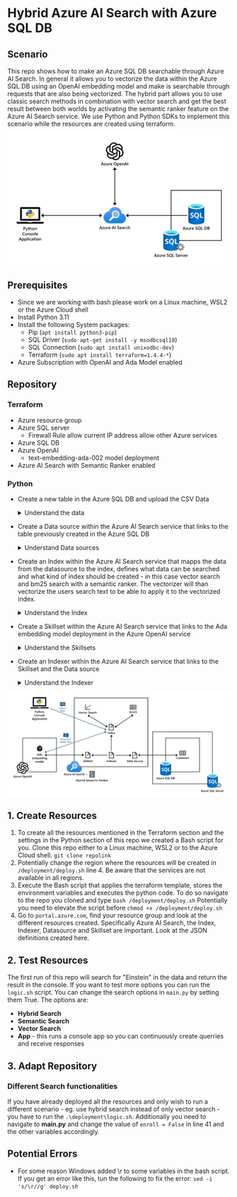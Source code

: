 # Hybrid Azure AI Search with Azure SQL DB

## Scenario
This repo shows how to make an Azure SQL DB searchable through Azure AI Search. In general it allows you to vectorize the data within the Azure SQL DB using an OpenAI embedding model and make is searchable through requests that are also being vectorized. The hybrid part allows you to use classic search methods in combination with vector search and get the best result between both worlds by activating the semantic ranker feature on the Azure AI Search service.
We use Python and Python SDKs to implement this scenario while the resources are created using terraform.

![High Level Architecture of the Scenario showing Azure AI Search in the middle connected to Azure SQL DB, Azure OpenAI and the Python app.](/data/Architecture.png)

## Prerequisites 
- Since we are working with bash please work on a Linux machine, WSL2 or the Azure Cloud shell
- Install Python
    3.11
- Install the following System packages:
    - Pip (`apt install python3-pip`)
    - SQL Driver (`sudo apt-get install -y msodbcsql18`)
    - SQL Connection (`sudo apt install unixodbc-dev`)
    - Terraform (`sudo apt install terraform=1.4.4-*`)
- Azure Subscription with OpenAI and Ada Model enabled

## Repository

### Terraform
- Azure resource group
- Azure SQL server
    - Firewall Rule
        allow current IP address
        allow other Azure services
- Azure SQL DB
- Azure OpenAI
    - text-embedding-ada-002 model deployment
- Azure AI Search with Semantic Ranker enabled

### Python
- Create a new table in the Azure SQL DB and upload the CSV Data
    <details>
    <summary>
        Understand the data
    </summary>
    We are using the list of all nobelprize winners since 1901 containing the year they received the price, the discipline they work in, their name and a description of why they won the price.

    | year  | discipline | winner | description |
    | ----- | ---------- | ------ | ----------- | 
    | 1901  | chemistry  | Jacobus van Hoff | in recognition of the extraordinary services he has rendered by the discovery of the laws of chemical dynamics and osmotic pressure in solutions |
    | 1901  | literature | Sully Prudhomme | in special recognition of his poetic composition, which gives evidence of lofty idealism, artistic perfection and a rare combination of the qualities of both heart and intellect |

    </details>
- Create a Data source within the Azure AI Search service that links to the table previously created in the Azure SQL DB
    <details>
    <summary>
        Understand Data sources
    </summary>
        The Data sources that can be defined in the Azure AI Search service provide connection information for on demand or scheduled data refresh of a target index, pulling data from supported Azure data sources.
     
     ```json
    {
        "name": "nobelprizewinners-azuresqlcon", #Name of the data source
        "description": null, #Anything you want, or nothing at all
        "type": "azuresql", #Must be a supported data source
        "subtype": null,
        "credentials": { #Connection string for your data source
            "connectionString": "..."
        },
        "container": {
            "name": "[nobelprizewinners]", #Name of the table, view, collection, or blob container you wish to index
            "query": null
        },
        "dataChangeDetectionPolicy": null,
        "dataDeletionDetectionPolicy": null,
        "encryptionKey": null,
        "identity": null
    }
    ```


    </details>
- Create an Index within the Azure AI Search service that mapps the data from the datasource to the index, defines what data can be searched and what kind of index should be created - in this case vector search and bm25 search with a semantic ranker. The vectorizer will than vectorize the users search text to be able to apply it to the vectorized index.
    <details>
    <summary>
        Understand the Index
    </summary>
        The index itself is the searchable content in the search engine. The schema as you see below determines which fields are being created within the index and what properties these fields have. In addition we define the capabilities of the search engine and how it handles search requests. Precisely we define which algorithms to use for general search and vector search. 

     ```json
    {  
        "name": "aiindex", #Name of the index
        "fields": [ #Fields to be created in the index that will be filled by the data from the DB
            {  
                "name": "db_table_description", #Name of the field, in our scenario only the description is being vectorized and is searchable
                "type": "SearchFieldDataType.String", #Type of the field being indexed
                "searchable": true (default where applicable) | false (only Edm.String and Collection(Edm.String) fields can be searchable),  
                "filterable": true (default) | false,  
                "sortable": true (default where applicable) | false (Collection(Edm.String) fields cannot be sortable),  
                "facetable": true (default where applicable) | false (Edm.GeographyPoint fields cannot be facetable),
            },
            {
                "name": "chunk", #Needed to write the chunks into as defined and created in the Skillset.
                "type": "Edm.String",
                "searchable": true,
                "retrievable": true,
                "stored": true
            },
            {
                "name": "vector", #Needed to write the vector received from OpenAI into as defined in the Skillset
                "type": "Collection(Edm.Single)",
                "dimensions": 1536, #Each dimension of the vector captures different aspects of a word's meaning or usage. 1536 is the standard for the model we are using.
                "vectorSearchProfile": "hnsw-profile",
                "searchable": true,
                "retrievable": true
            }
        ],
        "vectorizers": [ #This is the definition of the vectorizer that will be used to transform the data into a vector
            {
                "name": "openai-ada", #Name of the vectorizer
                "kind": "azureOpenAI", #Value of predefinded kinds - in this case we will be working with an Azure OpenAI model
                "azureOpenAIParameters": {
                    "resourceUri": "https://region.openai.azure.com/", #address of the OpenAI Service that will be used for vectorization of the users request
                    "deploymentId": "adadeployment", #Name you gave the text embedding model deployment
                    "apiKey": "xxx", #Key of your Azure OpenAI Service
                }
            }
        ],
        "vectorSearch": { #Configure the algorithms that can be applied during search, in this case to find similar vectors for the best search result
            "algorithms": [
                {
                    "name": "hnsw-config",
                    "kind": "hnsw", #performs an approximate nearest neighbor (ANN) search
                    "hnswParameters": {
                        "metric": "cosine",
                        "m": 4,
                        "efConstruction": 400,
                        "efSearch": 500
                    },
                    "exhaustiveKnnParameters": null
                },
                {
                    "name": "exhaustiveknn-config",
                    "kind": "exhaustiveKnn", #performs a brute-force search that scans the entire vector space
                    "hnswParameters": null,
                    "exhaustiveKnnParameters": {
                        "metric": "cosine"
                    }
                }
            ],
        },
        "profiles": [ #Connect the algorithm configuration with the vectorizer definition
            {
                "name": "hnsw-profile", #Name of the profile
                "algorithm": "hnsw-config", #There are two algorithms in Azure AI Search for vector search: KNN and HNSW, see below for more details,
                "vectorizer": "openai-ada" #Name of the vectorizer you chose
            },
            {
                "name": "knn-profile",
                "algorithm": "exhaustiveknn-config",
                "vectorizer": "openai-ada"
            }
        ],
        "similarity": { #This is the definition for full text search queries
            "@odata.type": "#Microsoft.Azure.Search.BM25Similarity", #B25 is a relevance scoring algorithm ranking the different response options
            "k1": null,
            "b": null
        },
        "semantic": { #Configures semantic reranking in full text and hybrid search
            "defaultConfiguration": null,
            "configurations": [
                {
                    "name": "aiindex-semantic",
                    "prioritizedFields": {
                        "titleField": null,
                        "prioritizedContentFields": [
                            {
                                "fieldName": "chunk"
                            }
                        ],
                        "prioritizedKeywordsFields": []
                    }
                }
            ]
        }
    }        
     ```
    </details>
- Create a Skillset within the Azure AI Search service that links to the Ada embedding model deployment in the Azure OpenAI service
    <details>
    <summary>
        Understand the Skillsets
    </summary>
    A Skillset defines operations that generate textual content and structure from documents and than matches them to the fields in the Index

    ```json
    {
        "skills": [
            {
                "@odata.type": "#Microsoft.Skills.Text.SplitSkill", #breaks text into chunks of text
                "name": "#1", #Name of the Skill
                "context": "/document", #Scope of the operation, which could be once per document or once for each item in a collection
                "defaultLanguageCode": "en",
                "textSplitMode": "pages", #Split either by pages or sentences. Pages have a configurable maximum length.
                "maximumPageLength": 300, #Our maximum length of a page is 300 characters
                "pageOverlapLength": 20,
                "maximumPagesToTake": 0,
                "inputs": [ #the text to split into subsctrings
                    {
                        "name": "text",
                        "source": "/document/Description" #source position
                    }
                ],
                "outputs": [ #an array of the extracted substrings
                    {
                        "name": "textItems",
                        "targetName": "pages" #target position which will be used by the next skill in this scenario
                    }
                ]
            },
            {
                "@odata.type": "#Microsoft.Skills.Text.AzureOpenAIEmbeddingSkill", #Connects to your Azure OpenAI embedding model to generate vectors
                "name": "#2",
                "context": "/document/pages/*", #Scope of the operation, which could be once per document or once for each item in a collection
                "resourceUri": "https://region.openai.azure.com", #Endpoint of the OpenAI Service
                "apiKey": "xxx",
                "deploymentId": "adadeployment",
                "inputs": [
                    {
                        "name": "text",
                        "source": "/document/pages/*", #source position - notice this is where the chunks were previously written to
                    }
                ],
                "outputs": [
                    {
                        "name": "ebedding", #vectorized embedding for the input text
                        "targetName": "vector" #name of the field in the Index
                    }
                ]
            }
        ],
        "indexProjections": { #this allows you to match the enriched information to potentially multiple indexes
            "selectors": [
                {
                    "targetIndexName": "aiindex", #in our case we are only interested in one target index
                    "parentKeyFieldName": "db_table_id", #the name of the field in the target index that contains the value of the key for the parent document
                    "sourceContext": "/document/pages/*",
                    "mappings": [ #map the enriched data to the fields in the search Index
                        {
                            "name": "chunk",
                            "source": "/document/pages/*",
                        },
                        {
                            "name": "vector",
                            "source": "/document/pages/*/vector",
                        },
                        {
                            "name": "db_table_description",
                            "source": "/document/Description",
                        }
                    ]
                }
            ]
        }
    }
    ```

    </details>
- Create an Indexer within the Azure AI Search service that links to the Skillset and the Data source
    <details>
    <summary>
        Understand the Indexer
    </summary>
    The Indexer brings the previously explained Index, Data source and Skillset together. Running this Indexer, whether automatically on a data refresh schedule or on demand, will create the Index. In this case the Index is the destination and the Data source is the origin which will be enriched by the Skillset.

    ```json
    {
        "name": "aiindex-indexer",
        "description": "something",
        "dataSourceName": "nobelprizewinners-azuresqlcon", #reference the Data source where the origin data is defined
        "skillsetName": "aiindex-skillset", #reference the Skillset where extra processing of content en route to an index is configured
        "targetIndexName": "aiindex", #reference the Index into which the results should be written
        "disabled": false,
        "schedule": null,
    }
    ```
<!-- 
    </details>
    <details>
    <summary>
        Understand the vector search
    </summary>

    </details>
    <details>
    <summary>
        Understand the bm25
    </summary>

    </details>
    <details>
    <summary>
        Understand the semantic ranker
    </summary>

    </details>
    <details>
    <summary>
        Understand the Ada embedding model
    </summary>

    </details> -->

![More detailed Architecture of the Scenario showing Azure AI Search in the middle connected to Azure SQL DB, Azure OpenAI and the Python app.](/data/Architecture_Detail.png)

## 1. Create Resources
1. To create all the resources mentioned in the Terraform section and the settings in the Python section of this repo we created a Bash script for you.
Clone this repo either to a Linux machine, WSL2 or to the Azure Cloud shell.
```git clone repolink```
1. Potentially change the region where the resources will be created in `/deployment/deploy.sh` line 4. Be aware that the services are not available in all regions.
1. Execute the Bash script that applies the terraform template, stores the environment variables and executes the python code. To do so navigate to the repo you cloned and type
```bash /deployment/deploy.sh```
Potentially you need to elevate the script before ```chmod +x /deployment/deploy.sh```
1. Go to `portal.azure.com`, find your resource group and look at the different resources created. Specifically Azure AI Search, the Index, Indexer, Datasource and Skillset are important. Look at the JSON definitions created here.

## 2. Test Resources
The first run of this repo will search for "Einstein" in the data and return the result in the console. If you want to test more options you can run the ```logic.sh``` script. You can change the search options in ```main.py``` by setting them True. The options are:
- **Hybrid Search**
- **Semantic Search**
- **Vector Search**
- **App** - this runs a console app so you can continuously create querries and receive responses

## 3. Adapt Repository

### Different Search functionalities
If you have already deployed all the resources and only wish to run a different scenario - eg. use hybrid search instead of only vector search - you have to run the ```.\deployment\logic.sh```. Additionally you need to navigate to **main.py** and change the value of ```enroll = False``` in line 41 and the other variables accordingly.

## Potential Errors

- For some reason Windows added \r to some variables in the bash script. If you get an error like this, tun the following to fix the error: ```sed -i 's/\r//g' deploy.sh```